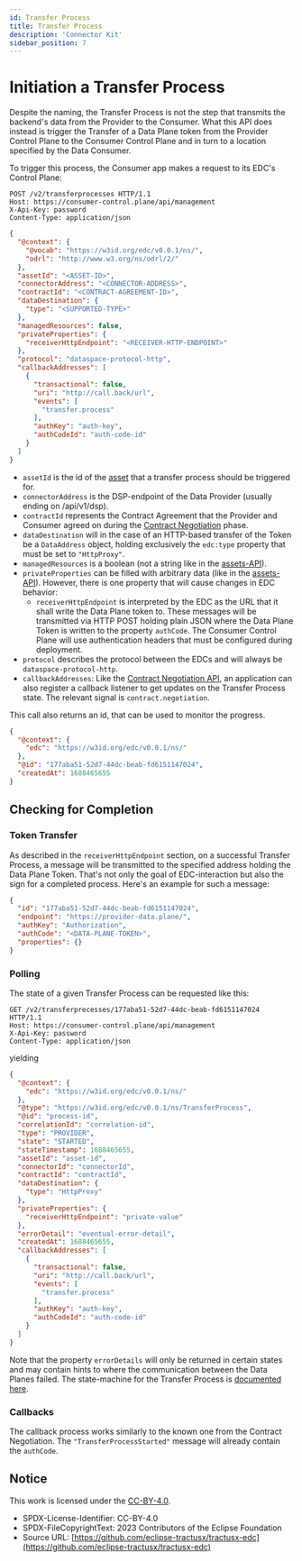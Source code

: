```yaml
---
id: Transfer Process
title: Transfer Process
description: 'Connector Kit'
sidebar_position: 7
---
```


# Initiation a Transfer Process

Despite the naming, the Transfer Process is not the step that transmits the backend's data from the Provider to the 
Consumer. What this API does instead is trigger the Transfer of a Data Plane token from the Provider Control Plane to
the Consumer Control Plane and in turn to a location specified by the Data Consumer. 

To trigger this process, the Consumer app makes a request to its EDC's Control Plane:
```http
POST /v2/transferprocesses HTTP/1.1
Host: https://consumer-control.plane/api/management
X-Api-Key: password
Content-Type: application/json
```
```json
{
  "@context": {
    "@vocab": "https://w3id.org/edc/v0.0.1/ns/",
    "odrl": "http://www.w3.org/ns/odrl/2/"
  },
  "assetId": "<ASSET-ID>",
  "connectorAddress": "<CONNECTOR-ADDRESS>",
  "contractId": "<CONTRACT-AGREEMENT-ID>",
  "dataDestination": {
    "type": "<SUPPORTED-TYPE>"
  },
  "managedResources": false,
  "privateProperties": {
    "receiverHttpEndpoint": "<RECEIVER-HTTP-ENDPOINT>"
  },
  "protocol": "dataspace-protocol-http",
  "callbackAddresses": [
    {
      "transactional": false,
      "uri": "http://call.back/url",
      "events": [
        "transfer.process"
      ],
      "authKey": "auth-key",
      "authCodeId": "auth-code-id"
    }
  ]
}
```

- `assetId` is the id of the [asset](2-assets.md) that a transfer process should be triggered for.
- `connectorAddress` is the DSP-endpoint of the Data Provider (usually ending on /api/v1/dsp).
- `contractId` represents the Contract Agreement that the Provider and Consumer agreed on during the [Contract Negotiation](6-contract-negotiation.md)
  phase.
- `dataDestination` will in the case of an HTTP-based transfer of the Token be a `DataAddress` object, holding exclusively
  the `edc:type` property that must be set to `"HttpProxy"`.
- `managedResources` is a boolean (not a string like in the [assets-API](2-assets.md#http-data-plane)).
- `privateProperties` can be filled with arbitrary data (like in the [assets-API](2-assets.md)). However, there is one property
that will cause changes in EDC behavior:
  - `receiverHttpEndpoint` is interpreted by the EDC as the URL that it shall write the Data Plane token to. These messages
  will be transmitted via HTTP POST holding plain JSON where the Data Plane Token is written to the property `authCode`.
  The Consumer Control Plane will use authentication headers that must be configured during deployment.
- `protocol` describes the protocol between the EDCs and will always be `dataspace-protocol-http`.
- `callbackAddresses`: Like the [Contract Negotiation API](6-contract-negotiation.md), an application can also register
  a callback listener to get updates on the Transfer Process state. The relevant signal is `contract.negotiation`.

This call also returns an id, that can be used to monitor the progress.

```json
{
  "@context": {
    "edc": "https://w3id.org/edc/v0.0.1/ns/"
  },
  "@id": "177aba51-52d7-44dc-beab-fd6151147024",
  "createdAt": 1688465655
}
```

## Checking for Completion

### Token Transfer

As described in the `receiverHttpEndpoint` section, on a successful Transfer Process, a message will be transmitted to
the specified address holding the Data Plane Token. That's not only the goal of EDC-interaction but also the sign for
a completed process. Here's an example for such a message:

```json
{
  "id": "177aba51-52d7-44dc-beab-fd6151147024",
  "endpoint": "https://provider-data.plane/",
  "authKey": "Authorization",
  "authCode": "<DATA-PLANE-TOKEN>",
  "properties": {}
}
```

### Polling

The state of a given Transfer Process can be requested like this:

```http
GET /v2/transferprecesses/177aba51-52d7-44dc-beab-fd6151147024 HTTP/1.1
Host: https://consumer-control.plane/api/management
X-Api-Key: password
Content-Type: application/json
```

yielding

```json
{
  "@context": {
    "edc": "https://w3id.org/edc/v0.0.1/ns/"
  },
  "@type": "https://w3id.org/edc/v0.0.1/ns/TransferProcess",
  "@id": "process-id",
  "correlationId": "correlation-id",
  "type": "PROVIDER",
  "state": "STARTED",
  "stateTimestamp": 1688465655,
  "assetId": "asset-id",
  "connectorId": "connectorId",
  "contractId": "contractId",
  "dataDestination": {
    "type": "HttpProxy"
  },
  "privateProperties": {
    "receiverHttpEndpoint": "private-value"
  },
  "errorDetail": "eventual-error-detail",
  "createdAt": 1688465655,
  "callbackAddresses": [
    {
      "transactional": false,
      "uri": "http://call.back/url",
      "events": [
        "transfer.process"
      ],
      "authKey": "auth-key",
      "authCodeId": "auth-code-id"
    }
  ]
}

```
Note that the property `errorDetails` will only be returned in certain states and may contain hints to where the communication
between the Data Planes failed. The state-machine for the Transfer Process is [documented here](https://eclipse-edc.github.io/docs/#/submodule/Connector/docs/developer/data-transfer?id=transfer-process-state-machine).

### Callbacks

The callback process works similarly to the known one from the Contract Negotiation. The `"TransferProcessStarted"` message
will already contain the `authCode`.

## Notice

This work is licensed under the [CC-BY-4.0](https://creativecommons.org/licenses/by/4.0/legalcode).

- SPDX-License-Identifier: CC-BY-4.0
- SPDX-FileCopyrightText: 2023 Contributors of the Eclipse Foundation
- Source URL: [https://github.com/eclipse-tractusx/tractusx-edc](https://github.com/eclipse-tractusx/tractusx-edc)
